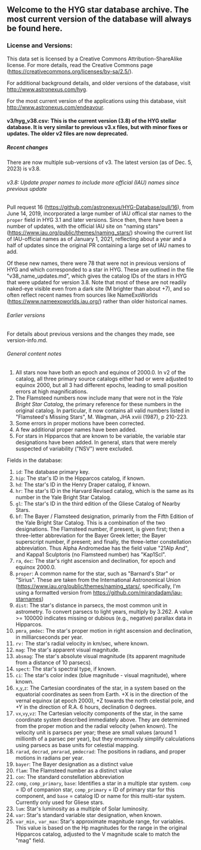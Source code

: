 ## Welcome to the HYG star database archive.  The most current version of the database will always be found here.

### License and Versions:

This data set is licensed by a Creative Commons Attribution-ShareAlike license. For more details, read the Creative Commons page (https://creativecommons.org/licenses/by-sa/2.5/).
 
For additional background details, and older versions of the database, visit  http://www.astronexus.com/hyg.

For the most current version of the applications using this database, visit http://www.astronexus.com/endeavour. 

#### v3/hyg_v38.csv:  This is the current version (3.8) of the HYG stellar database.  It is very similar to previous v3.x files, but with minor fixes or updates. The older v2 files are now deprecated.

##### Recent changes

There are now multiple sub-versions of v3. The latest version (as of Dec. 5, 2023) is v3.8.

###### v3.8: Update proper names to include more official (IAU) names since previous update

Pull request 16 (https://github.com/astronexus/HYG-Database/pull/16), from June 14, 2019, incorporated a large number of 
IAU offical star names to the `proper` field in HYG 3.1 and later versions. Since then, there have been a number of updates, with the official IAU site on "naming stars" (https://www.iau.org/public/themes/naming_stars/) showing the current list of IAU-official names as of January 1, 2021, reflecting about a year and a half of updates since the original PR containing a large set of IAU names to add.

Of these new names, there were 78 that were not in previous versions of HYG and which corresponded to a star in HYG. These are outlined in the file "v38_name_updates.md", which gives the catalog IDs of the stars in HYG that were updated for version 3.8. Note that most of these are not readily naked-eye visible even from a dark site (M brighter than about +7), and so often reflect recent names from sources like NameExoWorlds (https://www.nameexoworlds.iau.org/) rather than older historical names.

###### Earlier versions

For details about previous versions and the changes they made, see version-info.md.

###### General content notes

1. All stars now have both an epoch and equinox of 2000.0.  In v2 of the catalog, all three primary source catalogs either had or were adjusted to equinox 2000, but all 3 had different epochs, leading to small position errors at high magnifications.
2. The Flamsteed numbers now include many that were not in the _Yale Bright Star Catalog_, the
primary reference for these numbers in the original catalog.  In particular, it now contains all valid numbers listed in "Flamsteed's Missing Stars", M. Wagman, JHA xviii (1987), p 210-223.
3. Some errors in proper motions have been corrected.
4. A few additional proper names have been added.
5. For stars in Hipparcos that are known to be variable, the variable star designations have been added.  In general,
stars that were merely suspected of variability ("NSV") were excluded.

Fields in the database:

1. `id`: The database primary key.
2. `hip`: The star's ID in the Hipparcos catalog, if known.
3. `hd`: The star's ID in the Henry Draper catalog, if known.
4. `hr`: The star's ID in the Harvard Revised catalog, which is the same as its number in the Yale Bright Star Catalog.
5. `gl`: The star's ID in the third edition of the Gliese Catalog of Nearby Stars.
6. `bf`: The Bayer / Flamsteed designation, primarily from the Fifth Edition of the Yale Bright Star Catalog. This is a combination of the two designations. The Flamsteed number, if present, is given first; then a three-letter abbreviation for the Bayer Greek letter; the Bayer superscript number, if present; and finally, the three-letter constellation abbreviation. Thus Alpha Andromedae has the field value "21Alp And", and Kappa1 Sculptoris (no Flamsteed number) has "Kap1Scl".
7. `ra`, `dec`: The star's right ascension and declination, for epoch and equinox 2000.0.
8. `proper`: A common name for the star, such as "Barnard's Star" or "Sirius". These are taken from the International Astronomical Union (https://www.iau.org/public/themes/naming_stars/, specifically, I'm using a formatted version from https://github.com/mirandadam/iau-starnames)
9. `dist`: The star's distance in parsecs, the most common unit in astrometry. To convert parsecs to light years, multiply by 3.262. A value >= 100000 indicates missing or dubious (e.g., negative) parallax data in Hipparcos.
10. `pmra`, `pmdec`:  The star's proper motion in right ascension and declination, in milliarcseconds per year.  
11. `rv:`  The star's radial velocity in km/sec, where known.
12. `mag`: The star's apparent visual magnitude.
13. `absmag`: The star's absolute visual magnitude (its apparent magnitude from a distance of 10 parsecs).
14. `spect`: The star's spectral type, if known.
15. `ci`: The star's color index (blue magnitude - visual magnitude), where known.
16. `x`,`y`,`z`: The Cartesian coordinates of the star, in a system based on the equatorial coordinates as seen from Earth. +X is in the direction of the vernal equinox (at epoch 2000), +Z towards the north celestial pole, and +Y in the direction of R.A. 6 hours, declination 0 degrees.
17. `vx`,`vy`,`vz`: The Cartesian velocity components of the star, in the same coordinate system described immediately above. They are determined from the proper motion and the radial velocity (when known). The velocity unit is parsecs per year; these are small values (around 1 millionth of a parsec per year), but they enormously simplify calculations using parsecs as base units for celestial mapping.
18. `rarad`, `decrad`, `pmrarad`, `pmdecrad`:  The positions in radians, and proper motions in radians per year.
19. `bayer`:  The Bayer designation as a distinct value
20. `flam`:  The Flamsteed number as a distinct value
21. `con`:  The standard constellation abbreviation
22. `comp`, `comp_primary`, `base`:  Identifies a star in a multiple star system.  `comp` = ID of companion star, `comp_primary` = ID of primary star for this component, and `base` = catalog ID or name for this multi-star system.  Currently only used for Gliese stars.
23. `lum`:  Star's luminosity as a multiple of Solar luminosity.
24. `var`:  Star's standard variable star designation, when known.
25. `var_min,` `var_max`:  Star's approximate magnitude range, for variables.  This value is based on the Hp magnitudes for the range in the original Hipparcos catalog, adjusted to the V magnitude scale to match the "mag" field.

